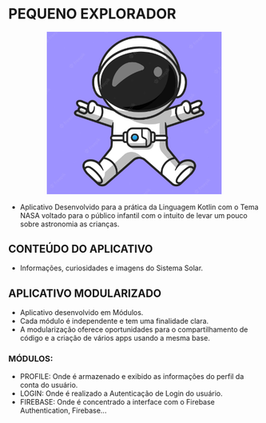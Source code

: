 # PEQUENO EXPLORADOR

<p align="center">
  <img src="screen/Astronaut.PNG" width="350" title="Avatar Astronauta">
</p>

- Aplicativo Desenvolvido para a prática da Linguagem Kotlin com o Tema NASA voltado para o público
  infantil com o intuito de levar um pouco sobre astronomia as crianças.

## CONTEÚDO DO APLICATIVO

- Informações, curiosidades e imagens do Sistema Solar.

## APLICATIVO MODULARIZADO

- Aplicativo desenvolvido em Módulos.
- Cada módulo é independente e tem uma finalidade clara.
- A modularização oferece oportunidades para o compartilhamento de código e a criação de vários apps
  usando a mesma base.

### MÓDULOS:

- PROFILE: Onde é armazenado e exibido as informações do perfil da conta do usuário.
- LOGIN: Onde é realizado a Autenticação de Login do usuário.
- FIREBASE: Onde é concentrado a interface com o Firebase Authentication, Firebase...